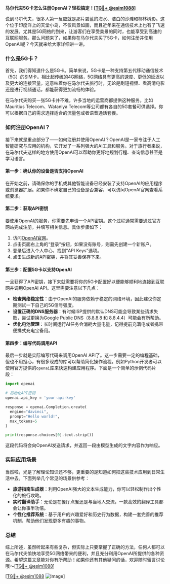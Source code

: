**马尔代夫5G卡怎么注册OpenAI？轻松搞定！[[TG💪+ @esim1088](https://t.me/s/esim1088)]**

说到马尔代夫，很多人第一反应就是那片碧蓝的海水、洁白的沙滩和椰林树影。这个位于印度洋上的天堂小岛，不仅风景如画，而且近年来在通信技术上也有了飞速的发展。尤其是5G网络的到来，让游客们在享受美景的同时，也能享受到高速的互联网服务。那么问题来了，如果你在马尔代夫买了5G卡，如何注册并使用OpenAI呢？今天就来给大家详细讲一讲。

### 什么是5G卡？

首先，我们得知道什么是5G卡。简单来说，5G卡是一种支持第五代移动通信技术（5G）的SIM卡。相比起传统的4G网络，5G网络具有更高的速度、更低的延迟以及更大的连接容量。这意味着你在马尔代夫旅行时，无论是刷短视频、看高清电影还是进行视频通话，都能获得更加流畅的体验。

在马尔代夫购买一张5G卡并不难，许多当地的运营商都提供这种服务。比如Mauritius Telecom、Wataniya Telecom等公司都有各自的5G套餐可供选择。你可以根据自己的需求选择适合的流量包或者语音通话套餐。

### 如何注册OpenAI？

接下来就是重点部分了——如何注册并使用OpenAI？OpenAI是一家专注于人工智能研究与应用的机构，它开发了一系列强大的AI工具和服务。对于旅行者来说，在马尔代夫这样的地方使用OpenAI可以帮助你更好地规划行程、查询信息甚至是学习语言。

#### 第一步：确认你的设备是否支持OpenAI

在开始之前，请确保你的手机或其他智能设备已经安装了支持OpenAI的应用程序或浏览器扩展。如果你不确定自己的设备是否兼容，可以访问OpenAI官网查看系统要求。

#### 第二步：获取API密钥

要使用OpenAI的服务，你需要先申请一个API密钥。这个过程通常需要通过官方网站完成注册，并填写相关信息。具体步骤如下：

1. 访问[OpenAI官网](https://openai.com/)。
2. 点击页面右上角的“登录”按钮，如果没有账号，则需先创建一个新账户。
3. 登录后进入个人中心，找到“API Keys”选项。
4. 点击生成新的API密钥，并将其妥善保存下来。

#### 第三步：配置5G卡以支持OpenAI

一旦获得了API密钥，接下来就需要将你的5G卡配置好以便能够顺利地连接到互联网并调用OpenAI API。这里需要注意以下几点：

- **检查网络稳定性**：由于OpenAI的服务依赖于稳定的网络环境，因此建议你定期测试一下自己的5G信号强度。
- **设置正确的DNS服务器**：有时候ISP提供的默认DNS可能会导致某些请求失败，尝试更换为Google Public DNS（8.8.8.8 和 8.8.4.4）可能会有所帮助。
- **优化电池管理**：长时间运行AI任务会消耗大量电量，记得提前充满电或者携带便携式充电宝备用。

#### 第四步：编写代码调用API

最后一步就是实际编写代码来调用OpenAI API了。这一步需要一定的编程基础，但也不用担心，有很多现成的库可以帮助简化操作流程。例如Python开发者可以使用官方提供的`openai`库来快速构建应用程序。下面是一个简单的示例代码片段：

```python
import openai

# 初始化API密钥
openai.api_key = 'your-api-key'

response = openai.Completion.create(
  engine="davinci",
  prompt="Hello world!",
  max_tokens=5
)

print(response.choices[0].text.strip())
```

这段代码将会向OpenAI发送请求，并返回一段由模型生成的文字内容作为响应。

### 实际应用场景

当然啦，光是了解理论知识还不够，更重要的是知道如何把这些技术应用到日常生活中去。下面列举几个常见的场景供参考：

- **旅游指南生成器**：利用OpenAI强大的文本生成能力，你可以轻松制作出个性化的旅行攻略。
- **实时翻译助手**：无论是在餐厅点餐还是与当地人交流，一款高效的翻译工具都会让你事半功倍。
- **个性化推荐系统**：基于用户的兴趣爱好和历史行为数据，构建一套完善的推荐机制，帮助他们发现更多有趣的事物。

### 总结

综上所述，虽然听起来有些复杂，但实际上只要掌握了正确的方法，任何人都可以在马尔代夫愉快地享受5G网络带来的便利，并且充分利用OpenAI所提供的各种资源。希望这篇文章能对你有所帮助！如果你还有其他疑问的话，欢迎随时留言讨论哦～[[TG💪+ @esim1088](https://t.me/s/esim1088)]

[[TG💪+ @esim1088](https://t.me/s/esim1088) ![Image](https://i.postimg.cc/4NQfJmqS/Snipaste-2025-05-13-00-14-12.png)]